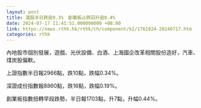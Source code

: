 ```yaml
---
layout: post
title: 滬股半日跌逾0.3%　創業板止跌回升逾0.4%
date: 2024-07-17 11:41:51.000000000 +08:00
link: https://news.rthk.hk/rthk/ch/component/k2/1761924-20240717.htm
categories: rthk
---
```


內地股市個別發展，遊戲、光伏設備、白酒、上海國企改革相關股份造好，汽車、煤炭股偏軟。

上證指數半日報2966點，跌10點，跌幅0.34%。

深證成份指數報8860點，跌16點，跌幅0.19%。

創業板指數扭轉早段跌勢，半日報1703點，升7點，升幅0.44%。

